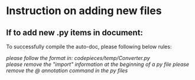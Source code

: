 # Instruction on adding new files

## If to add new .py items in document:
To successfully compile the auto-doc, please following below rules:  

*please follow the format in: 
 codepieces/temp/Converter.py*  
 *please remove the "import" information at the beginning of a py file*
 *please remove the @ annotation command in the py files*
 
 
 
 
 